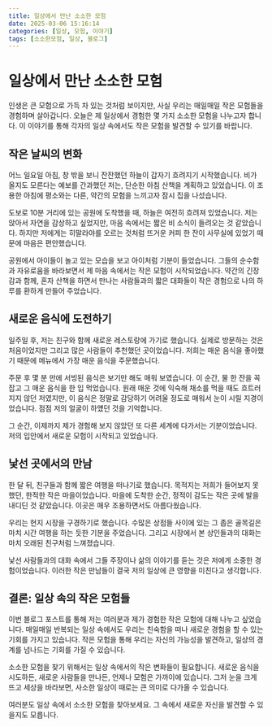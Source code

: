 ```yaml
---
title: 일상에서 만난 소소한 모험
date: 2025-03-06 15:16:14
categories: [일상, 모험, 이야기]
tags: [소소한모험, 일상, 블로그]
---
```


# 일상에서 만난 소소한 모험

인생은 큰 모험으로 가득 차 있는 것처럼 보이지만, 사실 우리는 매일매일 작은 모험들을 경험하며 살아갑니다. 오늘은 제 일상에서 경험한 몇 가지 소소한 모험을 나누고자 합니다. 이 이야기를 통해 각자의 일상 속에서도 작은 모험을 발견할 수 있기를 바랍니다.

## 작은 날씨의 변화

어느 일요일 아침, 창 밖을 보니 잔잔했던 하늘이 갑자기 흐려지기 시작했습니다. 비가 올지도 모른다는 예보를 간과했던 저는, 단순한 아침 산책을 계획하고 있었습니다. 이 조용한 아침에 평소와는 다른, 약간의 모험을 느끼고자 잠시 집을 나섰습니다. 

도보로 10분 거리에 있는 공원에 도착했을 때, 하늘은 여전히 흐려져 있었습니다. 저는 앉아서 자연을 감상하고 싶었지만, 마음 속에서는 짧은 비 소식이 들려오는 것 같았습니다. 하지만 저에게는 히말라야를 오르는 것처럼 뜨거운 커피 한 잔이 사무실에 있었기 때문에 마음은 편안했습니다.

공원에서 아이들이 놀고 있는 모습을 보고 아이처럼 기분이 들었습니다. 그들의 순수함과 자유로움을 바라보면서 제 마음 속에서는 작은 모험이 시작되었습니다. 약간의 긴장감과 함께, 혼자 산책을 하면서 만나는 사람들과의 짧은 대화들이 작은 경험으로 나의 하루를 환하게 만들어 주었습니다. 

## 새로운 음식에 도전하기

일주일 후, 저는 친구와 함께 새로운 레스토랑에 가기로 했습니다. 실제로 방문하는 것은 처음이었지만 그리고 많은 사람들이 추천했던 곳이었습니다. 저희는 매운 음식을 좋아했기 때문에 메뉴에서 가장 매운 음식을 주문했습니다. 

주문 후 몇 분 만에 서빙된 음식은 보기만 해도 매워 보였습니다. 이 순간, 물 한 잔을 꼭 잡고 그 매운 음식을 한 입 먹었습니다. 원래 매운 것에 익숙해 채소를 먹을 때도 흐트러지지 않던 저였지만, 이 음식은 정말로 감당하기 어려울 정도로 매워서 눈이 시릴 지경이었습니다. 점점 저의 얼굴이 하얬던 것을 기억합니다. 

그 순간, 이제까지 제가 경험해 보지 않았던 또 다른 세계에 다가서는 기분이었습니다. 저의 입안에서 새로운 모험이 시작되고 있었습니다. 

## 낯선 곳에서의 만남

한 달 뒤, 친구들과 함께 짧은 여행을 떠나기로 했습니다. 목적지는 저희가 들어보지 못했던, 한적한 작은 마을이었습니다. 마을에 도착한 순간, 정적이 감도는 작은 곳에 발을 내디딘 것 같았습니다. 이곳은 매우 조용하면서도 아름다웠습니다.

우리는 현지 시장을 구경하기로 했습니다. 수많은 상점들 사이에 있는 그 좁은 골목길은 마치 시간 여행을 하는 듯한 기분을 주었습니다. 그리고 시장에서 본 상인들과의 대화는 마치 오래된 친구처럼 느껴졌습니다. 

낯선 사람들과의 대화 속에서 그들 주장이나 삶의 이야기를 듣는 것은 저에게 소중한 경험이었습니다. 이러한 작은 만남들이 결국 저의 일상에 큰 영향을 미친다고 생각합니다. 

## 결론: 일상 속의 작은 모험들

이번 블로그 포스트를 통해 저는 여러분과 제가 경험한 작은 모험에 대해 나누고 싶었습니다. 매일매일 반복되는 일상 속에서도 우리는 친숙함을 떠나 새로운 경험을 할 수 있는 기회를 가지고 있습니다. 작은 모험을 통해 우리는 자신의 가능성을 발견하고, 일상의 경계를 넘나드는 기회를 가질 수 있습니다.

소소한 모험을 찾기 위해서는 일상 속에서의 작은 변화들이 필요합니다. 새로운 음식을 시도하든, 새로운 사람들을 만나든, 언제나 모험은 가까이에 있습니다. 그저 눈을 크게 뜨고 세상을 바라보면, 사소한 일상이 때로는 큰 의미로 다가올 수 있습니다. 

여러분도 일상 속에서 소소한 모험을 찾아보세요. 그 속에서 새로운 자신을 발견할 수 있을지도 모릅니다.